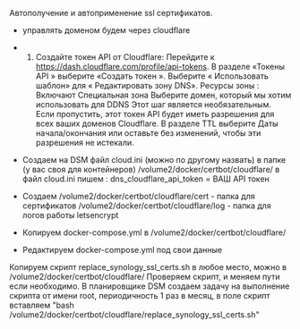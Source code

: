 Автополучение и автоприменение ssl сертификатов.
- управлять доменом будем через cloudflare
- 1) Создайте токен API от Cloudflare:
  Перейдите к https://dash.cloudflare.com/profile/api-tokens.
  В разделе «Токены API » выберите «Создать токен ».
  Выберите « Использовать шаблон» для « Редактировать зону DNS».
    Ресурсы зоны :
        Включают
        Специальная зона
        Выберите домен, который мы хотим использовать для DDNS
        Этот шаг является необязательным. Если пропустить, этот токен API будет иметь разрешения для всех ваших доменов Cloudflare.
   В разделе TTL выберите Даты начала/окончания или оставьте без изменений, чтобы эти разрешения не истекали. 
   
- Создаем на DSM файл cloud.ini (можно по другому назвать) в папке (у вас своя для контейнеров) /volume2/docker/certbot/cloudflare/
  в файл cloud.ini пишем : dns_cloudflare_api_token = ВАШ API токен
- Создаем
     /volume2/docker/certbot/cloudflare/cert - папка для сертификатов
     /volume2/docker/certbot/cloudflare/log - папка для логов работы letsencrypt
     
- Копируем docker-compose.yml в /volume2/docker/certbot/cloudflare/ 
- Редактируем docker-compose.yml под свои данные
  
Копируем скрипт replace_synology_ssl_certs.sh в любое место, можно в /volume2/docker/certbot/cloudflare/
Проверяем скрипт, и меняем пути если необходимо.
В планировщике DSM создаем задачу на выполнение скрипта от имени root, периодичность 1 раз в месяц,
в поле скрипт вставляем "bash /volume2/docker/certbot/cloudflare/replace_synology_ssl_certs.sh"
